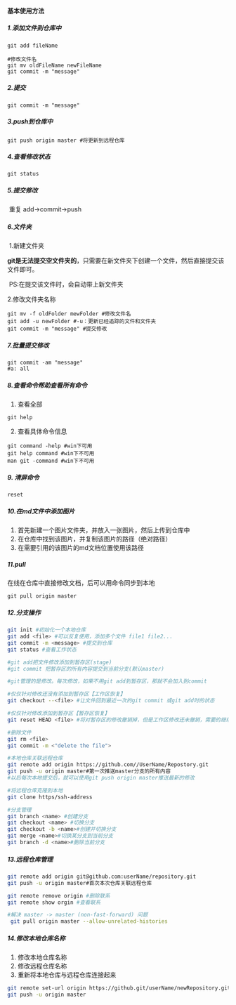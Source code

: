 #### 基本使用方法

##### 1.添加文件到仓库中

```shell
git add fileName
```

   ```shell
#修改文件名
git mv oldFileName newFileName
git commit -m "message"
   ```

##### 2.提交

 ```shell
git commit -m "message"
 ```

##### 3.push到仓库中

```shell
git push origin master #将更新到远程仓库
```

##### 4.查看修改状态

```shell
git status
```

##### 5.提交修改

​        重复 add->commit->push

##### 6.文件夹

​    1.新建文件夹

​         **git是无法提交空文件夹的**，只需要在新文件夹下创建一个文件，然后直接提交该文件即可。

​         PS:在提交该文件时，会自动带上新文件夹

   2.修改文件夹名称

   ```shell
git mv -f oldFolder mewFolder #修改文件名
git add -u newFolder #-u：更新已经追踪的文件和文件夹
git commit -m "message" #提交修改
   ```

##### 7.批量提交修改

```shell
git commit -am "message"
#a: all
```

##### 8.查看命令帮助查看所有命令

1. 查看全部

```shell
git help
```

2. 查看具体命令信息

```shell
git command -help #win下可用
git help command #win下不可用
man git -command #win下不可用
```

##### 9. 清屏命令

```shell
reset
```

##### 10.在md文件中添加图片

1. 首先新建一个图片文件夹，并放入一张图片，然后上传到仓库中
2. 在仓库中找到该图片，并复制该图片的路径（绝对路径）
3. 在需要引用的该图片的md文档位置使用该路径
##### 11.pull
在线在仓库中直接修改文档，后可以用命令同步到本地
```shell
git pull origin master
```

##### 12.分支操作

```bash
git init #初始化一个本地仓库
git add <file> #可以反复使用，添加多个文件 file1 file2...
git commit -m <message> #提交到仓库
git status #查看工作状态

#git add把文件修改添加到暂存区(stage)
#git commit 把暂存区的所有内容提交到当前分支(默认master)

#git管理的是修改。每次修改，如果不用git add到暂存区，那就不会加入到commit

#仅仅针对修改还没有添加到暂存区【工作区恢复】
git checkout --<file> #让文件回到最近一次的git commit 或git add时的状态

#仅仅针对修改添加到暂存区【暂存区恢复】
git reset HEAD <file> #将对暂存区的修改撤销掉，但是工作区修改还未撤销，需要的继续使用git checkout来使工作区复原

#删除文件
git rm <file>
git commit -m <"delete the file">

#本地仓库关联远程仓库
git remote add origin https://github.com//UserName/Repostory.git
git push -u origin master#第一次推送master分支的所有内容
#以后每次本地提交后，就可以使用git push origin master推送最新的修改

#将远程仓库克隆到本地
git clone https/ssh-address

#分支管理
git branch <name> #创建分支
git checkout <name> #切换分支
git checkout -b <name>#创建并切换分支
git merge <name>#切换某分支到当前分支
git branch -d <name>#删除当前分支
```

##### 13.远程仓库管理

```bash
git remote add origin git@github.com:userName/repository.git
git push -u origin master#首次本次仓库关联远程仓库

git remote remove origin #删除联系
git remote show orgin #查看联系

#解决 master -> master (non-fast-forward) 问题
 git pull origin master --allow-unrelated-histories
```

##### 14.修改本地仓库名称

1. 修改本地仓库名称
2. 修改远程仓库名称
3. 重新将本地仓库与远程仓库连接起来

```bash
git remote set-url origin https://github.git/userName/newRepository.git
git push -u origin master
```

